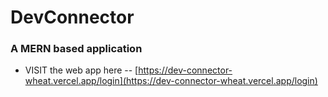 # DevConnector
### A MERN based application

- VISIT the web app here -- [https://dev-connector-wheat.vercel.app/login](https://dev-connector-wheat.vercel.app/login)
